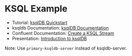 # KSQL Example

- Tutorial: [ksqlDB Quickstart](https://ksqldb.io/quickstart.html)
- ksqldb Documentation: [ksqlDB Documentation](https://docs.ksqldb.io/en/latest/reference/)
- Confluent Documentation: [Create a KSQL Stream](https://docs.confluent.io/5.2.0/ksql/docs/developer-guide/create-a-stream.html)
- Presentation: [Introduction to ksqlDB](https://talks.rmoff.net/LjZAS7/slides)

Note: Use `primary-ksqldb-server` instead of ksqldb-server.
